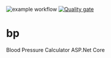 ![example workflow](https://github.com/venkatakurathi/bp/actions/workflows/devCI.yml/badge.svg)
[![Quality gate](https://sonarcloud.io/api/project_badges/quality_gate?project=venkatakurathi_bp)](https://sonarcloud.io/summary/new_code?id=venkatakurathi_bp)
# bp
Blood Pressure Calculator
ASP.Net Core
